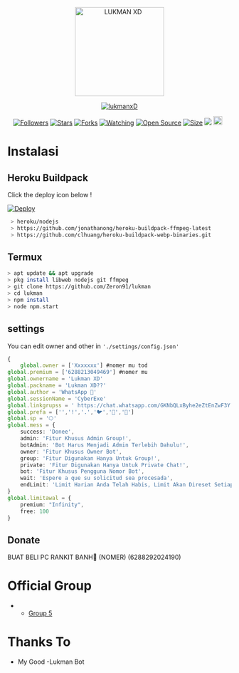<p align="center">
<img src="https://github.com/Zeron91/bot-war" alt="LUKMAN XD "width="200"/>

<p align="center">
    <a href="https://github.com/Zeron91/bot-war">
        <img
            src="https://readme-typing-svg.herokuapp.com?size=15&width=280&lines=Thank+for+using+lukman+bot+🤗"
            alt="lukmanxD"
        />
    </a>
</p>
<p align="center">
<a href="https://github.com/Zeron91/bot-war"><img title="Followers" src="https://img.shields.io/github/followers/zeeoneofc?color=red&style=flat-square"></a>
<a href="https://github.com/Zeron91/bot-war"><img title="Stars" src="https://img.shields.io/github/stars/zeeoneofc/Haruka?color=blue&style=flat-square"></a>
<a href="https://github.com/Zeron91/bot-war"><img title="Forks" src="https://img.shields.io/github/forks/zeeoneofc/Haruka?color=red&style=flat-square"></a>
<a href="https://github.com/Zeron91/bot-war"><img title="Watching" src="https://img.shields.io/github/watchers/zeeoneofc/Haruka?label=Watchers&color=blue&style=flat-square"></a>
<a href="https://github.com/Zeron91/bot-war"><img title="Open Source" src="https://badges.frapsoft.com/os/v2/open-source.svg?v=103"></a>
<a href="https://github.com/Zeron91/bot-war"><img title="Size" src="https://img.shields.io/github/repo-size/zeeoneofc/Haruka?style=flat-square&color=green"></a>
<a href="https://github.com/Zeron91/bot-war"><img src="https://hits.seeyoufarm.com/api/count/incr/badge.svg?url=https%3A%2F%2Fgithub.com%2Fzeeoneofc%2FHaruka&count_bg=%2379C83D&title_bg=%23555555&icon=probot.svg&icon_color=%2300FF6D&title=hits&edge_flat=false"/></a>
<a href="https://github.com/Zeron91/bot-war"><img height="20" src="https://img.shields.io/badge/Maintained%3F-yes-green.svg"></a>&nbsp;&nbsp;
</p>

</p>
</div>


# Instalasi
## Heroku Buildpack

Click the deploy icon below !

[![Deploy](https://www.herokucdn.com/deploy/button.svg)](https://heroku.com/deploy?template=https://github.com/zeeoneofc/Haruka)

```bash
 > heroku/nodejs
 > https://github.com/jonathanong/heroku-buildpack-ffmpeg-latest
 > https://github.com/clhuang/heroku-buildpack-webp-binaries.git
```

## Termux
```bash
> apt update && apt upgrade
> pkg install libweb nodejs git ffmpeg
> git clone https://github.com/Zeron91/lukman
> cd lukman
> npm install
> node npm.start
```

## settings
You can edit owner and other in `'./settings/config.json'`

```ts
{
	global.owner = ['Xxxxxxx'] #nomer mu tod
global.premium = ['6288213049469'] #nomer mu
global.ownername = 'Lukman XD'
global.packname = 'Lukman XD??'
global.author = 'WhatsApp 👿'
global.sessionName = 'CyberExe'
global.linkgrupss = ' https://chat.whatsapp.com/GKNbQLxByhe2eZtEnZwF3Y'
global.prefa = ['','!','.','🐦','🐤','🗿']
global.sp = '⭔'
global.mess = {
    success: 'Donee',
    admin: 'Fitur Khusus Admin Group!',
    botAdmin: 'Bot Harus Menjadi Admin Terlebih Dahulu!',
    owner: 'Fitur Khusus Owner Bot',
    group: 'Fitur Digunakan Hanya Untuk Group!',
    private: 'Fitur Digunakan Hanya Untuk Private Chat!',
    bot: 'Fitur Khusus Pengguna Nomor Bot',
    wait: 'Espere a que su solicitud sea procesada',
    endLimit: 'Limit Harian Anda Telah Habis, Limit Akan Direset Setiap Jam 12',
}
global.limitawal = {
    premium: "Infinity",
    free: 100
}
```
## Donate
BUAT BELI PC RANKIT BANH🗿
(NOMER) (6288292024190)

# Official Group
- - [Group 5](https://chat.whatsapp.com/GKNbQLxByhe2eZtEnZwF3Y)

# Thanks To
- My Good
-Lukman Bot
